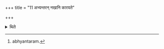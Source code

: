 +++
title = "11 अभ्यन्तरन् नखानि कारयते"

+++

<details><summary>थिते</summary>

11. (The sacrificer) should get his nails pared in such a way that after they are pared they will be inside the points of the fingers[^1],  


[^1]: abhyantaram.
</details>
